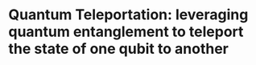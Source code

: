 # Quantum Teleportation: leveraging quantum entanglement to teleport the state of one qubit to another
